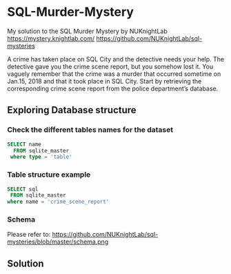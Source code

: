 # SQL-Murder-Mystery
My solution to the SQL Murder Mystery by NUKnightLab 
https://mystery.knightlab.com/
https://github.com/NUKnightLab/sql-mysteries

A crime has taken place on SQL City and the detective needs your help. The detective gave you the crime scene report, but you somehow lost it. You vaguely remember that the crime was a ​murder​ that occurred sometime on ​Jan.15, 2018​ and that it took place in ​SQL City​. 
Start by retrieving the corresponding crime scene report from the police department’s database.

## Exploring Database structure

### Check the different tables names for the dataset

``` sql
SELECT name 
  FROM sqlite_master
 where type = 'table'
```

### Table structure example
 ```sql
SELECT sql 
  FROM sqlite_master
 where name = 'crime_scene_report'
```
### Schema
Please refer to: https://github.com/NUKnightLab/sql-mysteries/blob/master/schema.png 

## Solution
